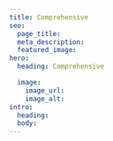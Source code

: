 ```yaml
---
title: Comprehensive
seo:
  page_title:
  meta_description:
  featured_image:
hero:
  heading: Comprehensive

  image:
    image_url:
    image_alt:
intro:
  heading:
  body:
---
```


